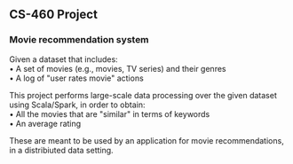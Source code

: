 ## CS-460 Project

### Movie recommendation system

Given a dataset that includes: \
• A set of movies (e.g., movies, TV series) and their genres \
• A log of "user rates movie" actions

This  project performs large-scale data processing over the given dataset using Scala/Spark, in order to obtain: \
• All the movies that are "similar" in terms of keywords \
• An average rating

These are meant to be used by an application for movie recommendations, in a distribiuted data setting.
